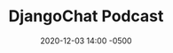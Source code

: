 ---
date: 2020-12-03 14:00 -0500
excerpt: Jeff is a partner at REVSYS and a Director of the Python Software Foundation.
  We discuss modern development tools including Github Actions, Docker, Tailwind,
  and more.
image: https://generator.opengraphimg.com/?atSymbol=true&author=webology&authorSize=text-2xl&style=modern&tags=&title=DjangoChat+Podcast
layout: post
redirect_to: https://djangochat.com/episodes/docker-tailwind-and-more-jeff-triplett
title: DjangoChat Podcast
---